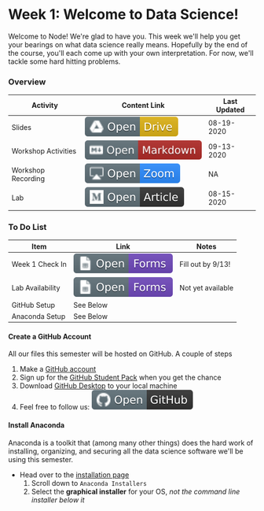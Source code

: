 # Week 1: Welcome to Data Science!

Welcome to Node! We're glad to have you. This week we'll help you get your bearings on what data science really means. Hopefully by the end of the course, you'll each come up with your own interpretation. For now, we'll tackle some hard hitting problems. 

### Overview
| **Activity**                   | Content Link    | Last Updated |
| ---------------                | --------------- | ----------   |
| Slides                         | [![Link](../tools/buttons/open-drive.svg)](https://docs.google.com/presentation/d/1Nn6ZEisDj05xwBKBF_PqomUgwYw88Wzyr6A0bfCcPBI/edit?usp=sharing) | 08-19-2020 |
| Workshop Activities            | [![Link](../tools/buttons/open-markdown.svg)](workshop/README.md) | 09-13-2020 | 
| Workshop Recording             | [![Link](../tools/buttons/open-zoom.svg)](https://node.hackcville.com) | NA | 
| Lab                            | [![Link](../tools/buttons/open-article.svg)](lab/README.md)  | 08-15-2020 |
               
### To Do List
| **Item**                       | Link    | Notes |
| ---------------                | --------------- | ----------   |
| Week 1 Check In                | [![Link](../tools/buttons/open-forms.svg)](hello-node.hackcville.com) | Fill out by 9/13! |
| Lab Availability               | [![Link](../tools/buttons/open-forms.svg)](node.hackcville.com) | Not yet available |
| GitHub Setup                   |  See Below | |
| Anaconda Setup                 |  See Below | |

#### Create a GitHub Account
All our files this semester will be hosted on GitHub. A couple of steps
1. Make a [GitHub account](https://github.com/join) 
2. Sign up for the [GitHub Student Pack](https://education.github.com/pack) when you get the chance
3. Download [GitHub Desktop](https://desktop.github.com/) to your local machine
4. Feel free to follow us: [![Link](../tools/buttons/open-github.svg)](https://github.com/ishaandey)

#### Install Anaconda
Anaconda is a toolkit that (among many other things) does the hard work of installing, organizing, and securing all the data science software we'll be using this semester. 

- Head over to the [installation page](https://www.anaconda.com/products/individual)
    1. Scroll down to `Anaconda Installers`
    2. Select the **graphical installer** for your OS, *not the command line installer below it*

